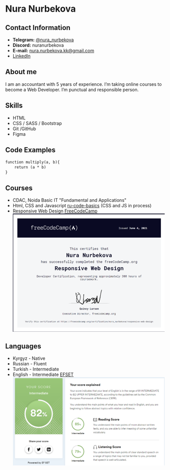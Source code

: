 # Nura Nurbekova

## Contact Information
* **Telegram:** [@nura_nurbekova](https://t.me/nura_nurbekova)
* **Discord:** nuranurbekova
* **E-mail:** nura.nurbekova.kk@gmail.com
* [LinkedIn](linkedin.com/in/нура-нурбекова-12757b222)

## About me
I am an accountant with 5 years of experience. I’m taking online courses to become a Web Developer. I’m punctual and responsible person.

## Skills
* HTML
* CSS / SASS / Bootstrap
* Git /GitHub
* Figma

## Code Examples
``` 
function multiply(a, b){
    return (a * b)
}
```

## Courses
* CDAC, Noida Basic IT "Fundamental and Applications"
* Html, CSS and Javascript [ru-code-basics](https://ru.code-basics.com/) (CSS and JS in process)
* Responsive Web Design [FreeCodeCamp](https://www.freecodecamp.org/)
![FCC Certification](./assets/img/FCC.png)

## Languages
* Kyrgyz - Native
* Russian - Fluent
* Turkish - Intermediate
* English - Intermediate [EFSET](https://www.efset.org/quick-check/)
![English test](./assets/img/en.png)

